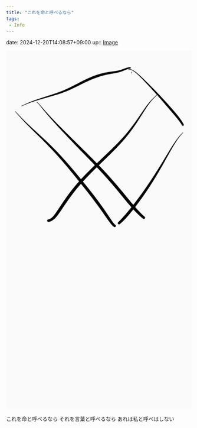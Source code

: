 ```yaml
---
title: "これを命と呼べるなら"
tags:
 - Info
---
```


date: 2024-12-20T14:08:57+09:00
up:: [Image](../Bar/Novel/Topics/Image.md)

![that](../Archived/that.png)

これを命と呼べるなら
それを言葉と呼べるなら
あれは私と呼べはしない